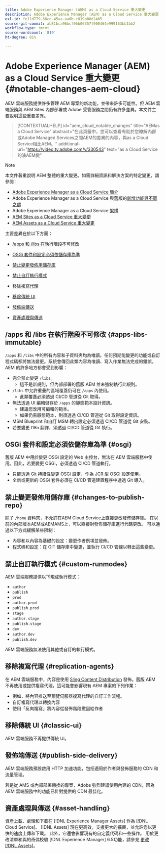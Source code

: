 ```yaml
---
title: Adobe Experience Manager (AEM) as a Cloud Service 重大變更
description: Adobe Experience Manager (AEM) as a Cloud Service 重大變更
exl-id: fe11d779-66cd-45aa-aa6b-c819b88d2405
source-git-commit: ab81bca96bcf06b06357f900464e999163bb1bb2
workflow-type: tm+mt
source-wordcount: '819'
ht-degree: 81%

---
```


# Adobe Experience Manager (AEM) as a Cloud Service 重大變更 {#notable-changes-aem-cloud}

AEM 雲端服務提供許多管理 AEM 專案的新功能，並帶來許多可能性。但 AEM 雲端服務與 AEM Sites 內部部署或 Adobe 受管服務之間仍有許多差異。本文件主要說明這些重要差異。

>[!CONTEXTUALHELP]
>id="aem_cloud_notable_changes"
>title="AEMas a Cloud Service"
>abstract="在此頁籤中，您可以查看有助於您瞭解內部或Adobe Managed Services之間AEM的差異的內容，與as a Cloud Service相比AEM。"
>additional-url="https://video.tv.adobe.com/v/330543" text="as a Cloud Service的演AEM變"


>[!NOTE]
>本文件著重說明 AEM 整體的重大變更。如需詳細資訊和解決方案的特定變更，請參閱：
>
>* [Adobe Experience Manager as a Cloud Service 簡介](/help/overview/introduction.md)
>* Adobe Experience Manager as a Cloud Service 與舊版的[新增功能與不同之處](/help/overview/what-is-new-and-different.md)
>* Adobe Experience Manager as a Cloud Service [架構](/help/overview/architecture.md)
>* [AEM Sites as a Cloud Service 重大變更](/help/sites-cloud/sites-cloud-changes.md)
>* [AEM Assets as a Cloud Service 重大變更](/help/assets/assets-cloud-changes.md)


主要差異在於以下方面：

* [/apps 和 /libs 在執行階段不可修改](#apps-libs-immutable)

* [OSGi 套件和設定必須依儲存庫為準](#osgi)

* [禁止變更發佈用儲存庫](#changes-to-publish-repo)

* [禁止自訂執行模式](#custom-runmodes)

* [移除複寫代理](#replication-agents)

* [移除傳統 UI](#classic-ui)

* [發佈端傳送](#publish-side-delivery)

* [資產處理與傳送](#asset-handling)

## /apps 和 /libs 在執行階段不可修改 {#apps-libs-immutable}

`/apps` 和 `/libs` 中的所有內容和子資料夾均為唯讀。任何預期能變更的功能或自訂程式碼都將無法變更。系統會傳回此類內容為唯讀、寫入作業無法完成的錯誤。AEM 的許多地方都會受到影響：

* 完全禁止變更 `/libs`。
   * 這不是新規則，但內部部署的舊版 AEM 並未強制執行此規則。
* `/libs` 中允許重疊的區域覆蓋仍可在 `/apps` 內使用。
   * 此類覆蓋必須透過 CI/CD 管道從 Git 取得。
* 無法透過 UI 編輯儲存於 `/apps` 的靜態範本設計資訊。
   * 建議您改用可編輯的範本。
   * 如果仍需靜態範本，則須透過 CI/CD 管道從 Git 取得設定資訊。
* MSM Blueprint 和自訂 MSM 轉出設定必須透過 CI/CD 管道從 Git 安裝。
* 若要變更 I18n 翻譯，須透過 CI/CD 管道從 Git 執行。

## OSGi 套件和設定必須依儲存庫為準 {#osgi}

舊版 AEM 中用於變更 OSGi 設定的 Web 主控台，無法在 AEM 雲端服務中使用。因此，若要變更 OSGi，必須透過 CI/CD 管道執行。

* 只能透過 Git 持續性變更 OSGi 設定，作為 JCR 型 OSGi 設定使用。
* 全新或更新的 OSGi 套件必須在 CI/CD 管道建置程序中透過 Git 導入。

## 禁止變更發佈用儲存庫 {#changes-to-publish-repo}

除了 `/home` 資料夾，不允許在AEM Cloud Service上直接更改發佈儲存庫。 在以前的內部版本AEM或AEMAMS上，可以直接對發佈儲存庫進行代碼更改。 可以通過以下方式緩解某些限制：

* 內容和以內容為基礎的設定：變更作者例項並發佈。
* 程式碼和設定：在 GIT 儲存庫中變更，並執行 CI/CD 管線以轉出這些變更。

## 禁止自訂執行模式 {#custom-runmodes}

AEM 雲端服務提供以下現成執行模式：

* `author`
* `publish`
* `prod`
* `author.prod`
* `publish.prod`
* `stage`
* `author.stage`
* `publish.stage`
* `dev`
* `author.dev`
* `publish.dev`

AEM 雲端服務無法使用其他或自訂的執行模式。

## 移除複寫代理 {#replication-agents}

在 AEM 雲端服務中，內容是使用 [Sling Content Distribution](https://sling.apache.org/documentation/bundles/content-distribution.html) 發佈。舊版 AEM 不再使用或提供複寫代理，這可能會影響現有 AEM 專案的下列作業：

* 例如，將內容推送至預覽伺服器複寫代理的自訂工作流程。
* 自訂複寫代理以轉換內容
* 使用「反向複寫」將內容從發佈階段撤回給作者

## 移除傳統 UI {#classic-ui}

AEM 雲端服務不再提供傳統 UI。

## 發佈端傳送 {#publish-side-delivery}

AEM 雲端服務預設啟用 HTTP 加速功能，包括適用於作者與發佈服務的 CDN 和流量管理。

若是從 AMS 或內部部署轉換的專案，Adobe 強烈建議使用內建的 CDN，因為 AEM 雲端服務中的功能已針對提供的 CDN 最佳化。

## 資產處理與傳送 {#asset-handling}

資產上載、處理和下載在 [!DNL Experience Manager Assets] 作為 [!DNL Cloud Service]。 [!DNL Assets] 現在更高效，支援更大的擴展，並允許您以更快的速度上傳和下載。 此外，它還會影響現有的自定義代碼和一些操作。 用於更改清單和與的奇偶校驗 [!DNL Experience Manager] 6.5功能，請參見 [更改 [!DNL Assets]](/help/assets/assets-cloud-changes.md)。
